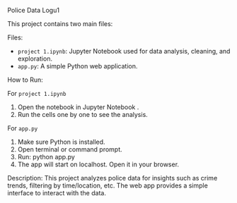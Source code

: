 Police Data Logu1

This project contains two main files:

Files:
- `project 1.ipynb`: Jupyter Notebook used for data analysis, cleaning, and exploration.
- `app.py`: A simple Python web application.

How to Run:

For `project 1.ipynb`
1. Open the notebook in Jupyter Notebook .
2. Run the cells one by one to see the analysis.

For `app.py`
1. Make sure Python is installed.
2. Open terminal or command prompt.
3. Run:
   python app.py
4. The app will start on localhost. Open it in your browser.

Description:
This project analyzes police data for insights such as crime trends, filtering by time/location, etc. The web app provides a simple interface to interact with the data.


